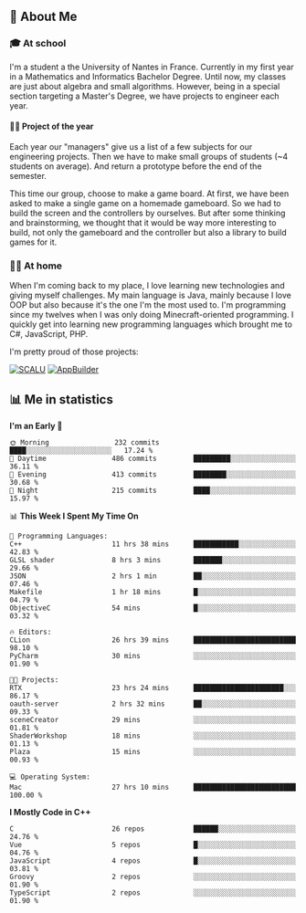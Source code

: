 ## 👀 About Me

### 🎓 At school

I'm a student a the University of Nantes in France. Currently in my first year in a Mathematics and Informatics Bachelor Degree. Until now, my classes are just about algebra and small algorithms. However, being in a special section targeting a Master's Degree, we have projects to engineer each year. 

#### 🔧🔬 Project of the year

Each year our "managers" give us a list of a few subjects for our engineering projects. Then we have to make small groups of students (~4 students on average). And return a prototype before the end of the semester.

This time our group, choose to make a game board. At first, we have been asked to make a single game on a homemade gameboard. So we had to build the screen and the controllers by ourselves. 
But after some thinking and brainstorming, we thought that it would be way more interesting to build, not only the gameboard and the controller but also a library to build games for it.

### 👨‍💻 At home

When I'm coming back to my place, I love learning new technologies and giving myself challenges. My main language is Java, mainly because I love OOP but also because it's the one I'm the most used to. I'm programming since my twelves when I was only doing Minecraft-oriented programming.  I quickly get into learning new programming languages which brought me to C#, JavaScript, PHP. 

I'm pretty proud of those projects:

[![SCALU](https://github-readme-stats.vercel.app/api/pin?username=renardfute&repo=SCALU)](https://github.com/renardfute/scalu)
[![AppBuilder](https://github-readme-stats.vercel.app/api/pin?username=pulsedev2&repo=AppBuilder)](https://github.com/pulsedev2/AppBuilder)

## 📊 Me in statistics
<!--START_SECTION:waka-->
**I'm an Early 🐤** 

```text
🌞 Morning                232 commits         ████░░░░░░░░░░░░░░░░░░░░░   17.24 % 
🌆 Daytime                486 commits         █████████░░░░░░░░░░░░░░░░   36.11 % 
🌃 Evening                413 commits         ████████░░░░░░░░░░░░░░░░░   30.68 % 
🌙 Night                  215 commits         ████░░░░░░░░░░░░░░░░░░░░░   15.97 % 
```


📊 **This Week I Spent My Time On** 

```text
💬 Programming Languages: 
C++                      11 hrs 38 mins      ███████████░░░░░░░░░░░░░░   42.83 % 
GLSL shader              8 hrs 3 mins        ███████░░░░░░░░░░░░░░░░░░   29.66 % 
JSON                     2 hrs 1 min         ██░░░░░░░░░░░░░░░░░░░░░░░   07.46 % 
Makefile                 1 hr 18 mins        █░░░░░░░░░░░░░░░░░░░░░░░░   04.79 % 
ObjectiveC               54 mins             █░░░░░░░░░░░░░░░░░░░░░░░░   03.32 % 

🔥 Editors: 
CLion                    26 hrs 39 mins      █████████████████████████   98.10 % 
PyCharm                  30 mins             ░░░░░░░░░░░░░░░░░░░░░░░░░   01.90 % 

🐱‍💻 Projects: 
RTX                      23 hrs 24 mins      ██████████████████████░░░   86.17 % 
oauth-server             2 hrs 32 mins       ██░░░░░░░░░░░░░░░░░░░░░░░   09.33 % 
sceneCreator             29 mins             ░░░░░░░░░░░░░░░░░░░░░░░░░   01.81 % 
ShaderWorkshop           18 mins             ░░░░░░░░░░░░░░░░░░░░░░░░░   01.13 % 
Plaza                    15 mins             ░░░░░░░░░░░░░░░░░░░░░░░░░   00.93 % 

💻 Operating System: 
Mac                      27 hrs 10 mins      █████████████████████████   100.00 % 
```

**I Mostly Code in C++** 

```text
C                        26 repos            ██████░░░░░░░░░░░░░░░░░░░   24.76 % 
Vue                      5 repos             █░░░░░░░░░░░░░░░░░░░░░░░░   04.76 % 
JavaScript               4 repos             █░░░░░░░░░░░░░░░░░░░░░░░░   03.81 % 
Groovy                   2 repos             ░░░░░░░░░░░░░░░░░░░░░░░░░   01.90 % 
TypeScript               2 repos             ░░░░░░░░░░░░░░░░░░░░░░░░░   01.90 % 
```




<!--END_SECTION:waka-->
